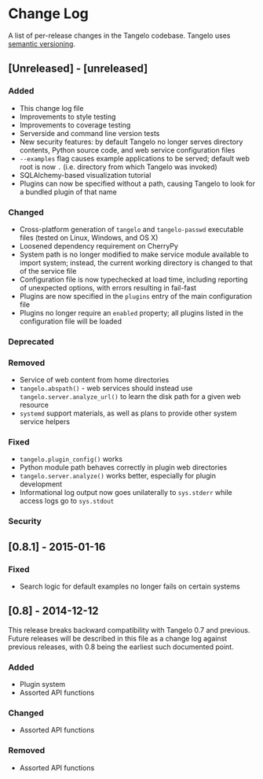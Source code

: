 # Change Log
A list of per-release changes in the Tangelo codebase.  Tangelo uses [semantic
versioning](http://semver.org).

## [Unreleased] - [unreleased]
### Added
- This change log file
- Improvements to style testing
- Improvements to coverage testing
- Serverside and command line version tests
- New security features: by default Tangelo no longer serves directory contents,
  Python source code, and web service configuration files
- ``--examples`` flag causes example applications to be served; default web root
  is now ``.`` (i.e. directory from which Tangelo was invoked)
- SQLAlchemy-based visualization tutorial
- Plugins can now be specified without a path, causing Tangelo to look for a
  bundled plugin of that name

### Changed
- Cross-platform generation of ``tangelo`` and ``tangelo-passwd`` executable
  files (tested on Linux, Windows, and OS X)
- Loosened dependency requirement on CherryPy
- System path is no longer modified to make service module available to import
  system; instead, the current working directory is changed to that of the service file
- Configuration file is now typechecked at load time, including reporting of
  unexpected options, with errors resulting in fail-fast
- Plugins are now specified in the ``plugins`` entry of the main configuration
  file
- Plugins no longer require an ``enabled`` property; all plugins listed in the
  configuration file will be loaded

### Deprecated

### Removed
- Service of web content from home directories
- ``tangelo.abspath()`` - web services should instead use
  ``tangelo.server.analyze_url()`` to learn the disk path for a given web resource
- ``systemd`` support materials, as well as plans to provide other system
  service helpers

### Fixed
- ``tangelo.plugin_config()`` works
- Python module path behaves correctly in plugin web directories
- ``tangelo.server.analyze()`` works better, especially for plugin development
- Informational log output now goes unilaterally to ``sys.stderr`` while access
  logs go to ``sys.stdout``

### Security

## [0.8.1] - 2015-01-16
### Fixed
- Search logic for default examples no longer fails on certain systems

## [0.8] - 2014-12-12
This release breaks backward compatibility with Tangelo 0.7 and previous.
Future releases will be described in this file as a change log against previous
releases, with 0.8 being the earliest such documented point.

### Added
- Plugin system
- Assorted API functions

### Changed
- Assorted API functions

### Removed
- Assorted API functions
